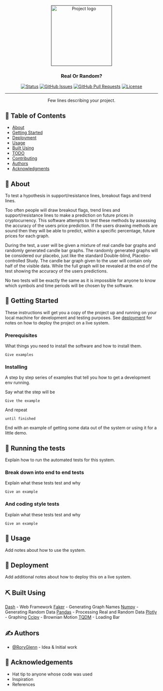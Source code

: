 <p align="center">
  <a href="" rel="noopener">
 <img width=200px height=200px src="https://i.imgur.com/6wj0hh6.jpg" alt="Project logo"></a>
</p>

<h3 align="center">Real Or Random?</h3>

<div align="center">

[![Status](https://img.shields.io/badge/status-active-success.svg)]()
[![GitHub Issues](https://img.shields.io/github/issues/kylelobo/The-Documentation-Compendium.svg)](https://github.com/kylelobo/The-Documentation-Compendium/issues)
[![GitHub Pull Requests](https://img.shields.io/github/issues-pr/kylelobo/The-Documentation-Compendium.svg)](https://github.com/kylelobo/The-Documentation-Compendium/pulls)
[![License](https://img.shields.io/badge/license-MIT-blue.svg)](/LICENSE)

</div>

---

<p align="center"> Few lines describing your project.
    <br> 
</p>

## 📝 Table of Contents

- [About](#about)
- [Getting Started](#getting_started)
- [Deployment](#deployment)
- [Usage](#usage)
- [Built Using](#built_using)
- [TODO](../TODO.md)
- [Contributing](../CONTRIBUTING.md)
- [Authors](#authors)
- [Acknowledgments](#acknowledgement)

## 🧐 About <a name = "about"></a>

To test a hypothesis in support/resistance lines, breakout flags and trend lines.

Too often people will draw breakout flags, trend lines and support/resistance lines to make a prediction on future prices in cryptocurrency. 
This software attempts to test these methods by assessing the accuracy of the users price prediction.
If the users drawing methods are sound then they will be able to predict, within a specific percentage, future prices for each graph.

During the test, a user will be given a mixture of real candle bar graphs and randomly generated candle bar graphs. The randomly generated graphs will be considered our placebo, just like the standard Double-blind, Placebo-controlled Study.
The candle bar graph given to the user will contain only half of the visible data.
While the full graph will be revealed at the end of the test showing the accuracy of the users predictions.

No two tests will be exactly the same as it is impossible for anyone to know which symbols and time periods will be chosen by the software.



## 🏁 Getting Started <a name = "getting_started"></a>

These instructions will get you a copy of the project up and running on your local machine for development and testing purposes. See [deployment](#deployment) for notes on how to deploy the project on a live system.

### Prerequisites

What things you need to install the software and how to install them.

```
Give examples
```

### Installing

A step by step series of examples that tell you how to get a development env running.

Say what the step will be

```
Give the example
```

And repeat

```
until finished
```

End with an example of getting some data out of the system or using it for a little demo.

## 🔧 Running the tests <a name = "tests"></a>

Explain how to run the automated tests for this system.

### Break down into end to end tests

Explain what these tests test and why

```
Give an example
```

### And coding style tests

Explain what these tests test and why

```
Give an example
```

## 🎈 Usage <a name="usage"></a>

Add notes about how to use the system.

## 🚀 Deployment <a name = "deployment"></a>

Add additional notes about how to deploy this on a live system.

## ⛏️ Built Using <a name = "built_using"></a>

<!-- - [MongoDB](https://www.mongodb.com/) - Database
- [Express](https://expressjs.com/) - Server Framework
- [VueJs](https://vuejs.org/) - Web Framework
- [NodeJs](https://nodejs.org/en/) - Server Environment -->

[Dash](https://plotly.com/dash/) - Web Framework
[Faker](https://faker.readthedocs.io/en/master/) - Generating Graph Names
[Numpy](https://numpy.org/) - Generating Random Data
[Pandas](https://pandas.pydata.org/) - Processing Real and Random Data
[Plotly](https://plotly.com/) - Graphing
[Ccipy](https://scipy.org/) - Brownian Motion
[TQDM](https://github.com/tqdm/tqdm) - Loading Bar


## ✍️ Authors <a name = "authors"></a>

- [@RoryGlenn](https://github.com/RoryGlenn) - Idea & Initial work

<!-- See also the list of [contributors](https://github.com/kylelobo/The-Documentation-Compendium/contributors) who participated in this project. -->

## 🎉 Acknowledgements <a name = "acknowledgement"></a>

- Hat tip to anyone whose code was used
- Inspiration
- References
